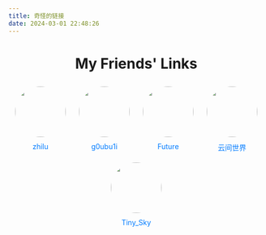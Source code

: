 ```yaml
---
title: 奇怪的链接
date: 2024-03-01 22:48:26
---
```


<style>
    h1 {
        text-align: center;
    }
    .friends-container {
        display: flex;
        flex-wrap: wrap;
        justify-content: space-around;
    }
    .friend {
        margin: 10px;
        text-align: center;
        max-width: 200px;
    }
    .friend img {
        width: 100px;
        height: 100px;
        border-radius: 50%;
        margin-bottom: 10px;
    }
    .friend a {
        color: #007bff;
        text-decoration: none;
        display: block;
    }

</style>

<h1>My Friends' Links</h1>
<div class="friends-container">
    <div class="friend">
        <img src="https://cravatar.cn/avatar/13aa912754e6bb5e671f3e6654e4712d?s=120">
        <a href="https://blog.zhilu.cyou" target="_blank">zhilu</a>
    </div>
    <div class="friend">
        <img src="https://q1.qlogo.cn/g?b=qq&nk=1738327323&s=3">
        <a href="https://blog.goubuli.online" target="_blank">g0ubu1i</a>
    </div>
    <div class="friend">
        <img src="https://q1.qlogo.cn/g?b=qq&nk=1305969480&s=3">
        <a href="https://future.thisis.host" target="_blank">Future</a>
    </div>
    <div class="friend">
        <img src="https://q1.qlogo.cn/g?b=qq&nk=2098600899&s=3">
        <a href="https://yunjianworld.fun" target="_blank">云间世界</a>
    </div>
    <div class="friend">
        <img src="https://q1.qlogo.cn/g?b=qq&nk=1179188517&s=3">
        <a href="https://tiny-sky.github.io/" target="_blank">Tiny_Sky</a>
    </div>
    <!-- Add more friend links as needed -->
</div>

